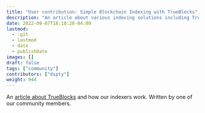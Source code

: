 ```yaml
---
title: "User contribution: Simple Blockchain Indexing with TrueBlocks"
description: "An article about various indexing solutions including TrueBlocks"
date: 2022-09-07T18:10:28-04:00
lastmod:
  - :git
  - lastmod
  - date
  - publishDate
images: []
draft: false
tags: ["community"]
contributors: ["dspty"]
weight: 944
---
```


An [article about TrueBlocks](https://dspyt.com/blockchain-data-indexer-with-trueblocks) and how our indexers work. Written by one of our community members.<!--more-->

